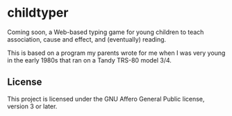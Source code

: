 childtyper
==========

Coming soon, a Web-based typing game for young children to teach association, cause and effect, and (eventually) reading.

This is based on a program my parents wrote for me when I was very young in the early 1980s that ran on a Tandy TRS-80 model 3/4.

License
-------

This project is licensed under the GNU Affero General Public license, version 3 or later.